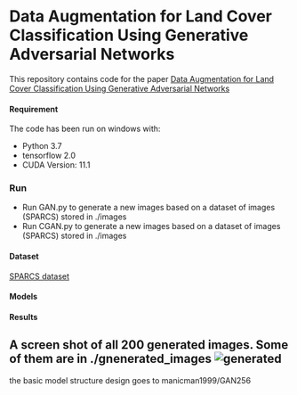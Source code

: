 # Data Augmentation for Land Cover Classification Using Generative Adversarial Networks
This repository contains code for the paper [Data Augmentation for Land Cover Classification Using Generative Adversarial Networks](https://github.com/csmember/data_aug)

#### Requirement
The code has been run on windows with:

- Python 3.7
- tensorflow 2.0
- CUDA Version: 11.1

### Run
- Run GAN.py to generate a new images based on a dataset of images (SPARCS) stored in ./images
- Run CGAN.py to generate a new images based on a dataset of images (SPARCS) stored in ./images
#### Dataset 
[SPARCS dataset](https://www.usgs.gov/core-science-systems/nli/landsat/spatial-procedures-automated-removal-cloud-and-shadow-sparcs)

#### Models

#### Results
A screen shot of all 200 generated images. Some of them are in ./gnenerated_images
![generated](https://user-images.githubusercontent.com/50513215/118514193-a6d39a80-b734-11eb-8894-bfd2e887ce8e.PNG)
---

the basic model structure design goes to manicman1999/GAN256 
